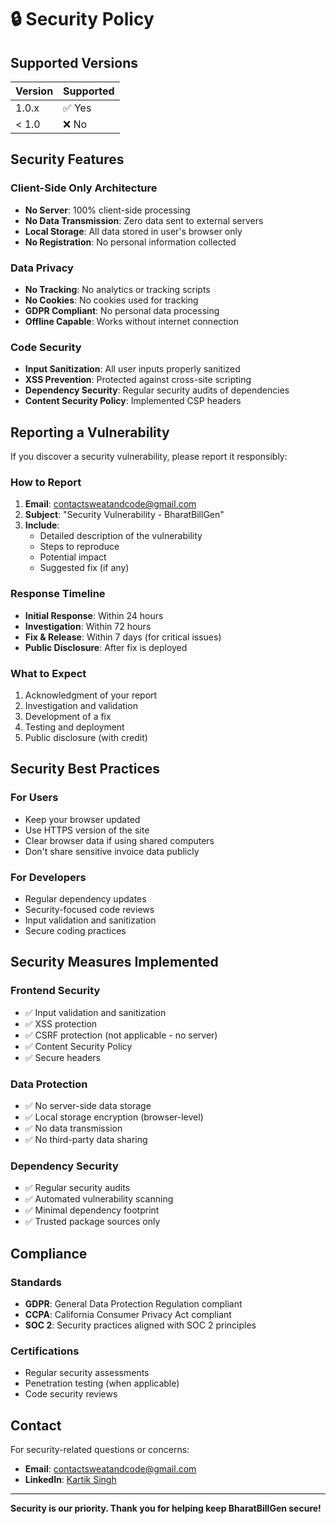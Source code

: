 # 🔒 Security Policy

## Supported Versions

| Version | Supported          |
| ------- | ------------------ |
| 1.0.x   | ✅ Yes             |
| < 1.0   | ❌ No              |

## Security Features

### Client-Side Only Architecture
- **No Server**: 100% client-side processing
- **No Data Transmission**: Zero data sent to external servers
- **Local Storage**: All data stored in user's browser only
- **No Registration**: No personal information collected

### Data Privacy
- **No Tracking**: No analytics or tracking scripts
- **No Cookies**: No cookies used for tracking
- **GDPR Compliant**: No personal data processing
- **Offline Capable**: Works without internet connection

### Code Security
- **Input Sanitization**: All user inputs properly sanitized
- **XSS Prevention**: Protected against cross-site scripting
- **Dependency Security**: Regular security audits of dependencies
- **Content Security Policy**: Implemented CSP headers

## Reporting a Vulnerability

If you discover a security vulnerability, please report it responsibly:

### How to Report
1. **Email**: contactsweatandcode@gmail.com
2. **Subject**: "Security Vulnerability - BharatBillGen"
3. **Include**:
   - Detailed description of the vulnerability
   - Steps to reproduce
   - Potential impact
   - Suggested fix (if any)

### Response Timeline
- **Initial Response**: Within 24 hours
- **Investigation**: Within 72 hours
- **Fix & Release**: Within 7 days (for critical issues)
- **Public Disclosure**: After fix is deployed

### What to Expect
1. Acknowledgment of your report
2. Investigation and validation
3. Development of a fix
4. Testing and deployment
5. Public disclosure (with credit)

## Security Best Practices

### For Users
- Keep your browser updated
- Use HTTPS version of the site
- Clear browser data if using shared computers
- Don't share sensitive invoice data publicly

### For Developers
- Regular dependency updates
- Security-focused code reviews
- Input validation and sanitization
- Secure coding practices

## Security Measures Implemented

### Frontend Security
- ✅ Input validation and sanitization
- ✅ XSS protection
- ✅ CSRF protection (not applicable - no server)
- ✅ Content Security Policy
- ✅ Secure headers

### Data Protection
- ✅ No server-side data storage
- ✅ Local storage encryption (browser-level)
- ✅ No data transmission
- ✅ No third-party data sharing

### Dependency Security
- ✅ Regular security audits
- ✅ Automated vulnerability scanning
- ✅ Minimal dependency footprint
- ✅ Trusted package sources only

## Compliance

### Standards
- **GDPR**: General Data Protection Regulation compliant
- **CCPA**: California Consumer Privacy Act compliant
- **SOC 2**: Security practices aligned with SOC 2 principles

### Certifications
- Regular security assessments
- Penetration testing (when applicable)
- Code security reviews

## Contact

For security-related questions or concerns:
- **Email**: contactsweatandcode@gmail.com
- **LinkedIn**: [Kartik Singh](https://www.linkedin.com/in/kartik-singh-879b6b288)

---

**Security is our priority. Thank you for helping keep BharatBillGen secure!**
